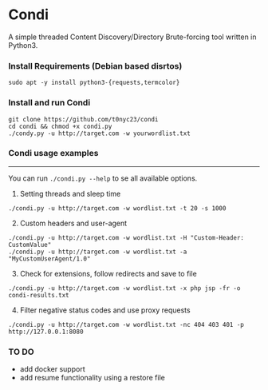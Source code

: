 # Condi

A simple threaded Content Discovery/Directory Brute-forcing tool written in Python3.

### Install Requirements (Debian based disrtos)

```shell
sudo apt -y install python3-{requests,termcolor}
```

### Install and run Condi

```
git clone https://github.com/t0nyc23/condi
cd condi && chmod +x condi.py
./condy.py -u http://target.com -w yourwordlist.txt
```

### Condi usage examples
---
You can run `./condi.py --help` to se all available options.
1. Setting threads and sleep time
```
./condi.py -u http://target.com -w wordlist.txt -t 20 -s 1000
```
2. Custom headers and user-agent
```
./condi.py -u http://target.com -w wordlist.txt -H "Custom-Header: CustomValue"
./condi.py -u http://target.com -w wordlist.txt -a "MyCustomUserAgent/1.0"
```

3. Check for extensions, follow redirects and save to file
```
./condi.py -u http://target.com -w wordlist.txt -x php jsp -fr -o condi-results.txt
```
4. Filter negative status codes and use proxy requests
```
./condi.py -u http://target.com -w wordlist.txt -nc 404 403 401 -p http://127.0.0.1:8080
```


### TO DO
- add docker support
- add resume functionality using a restore file
